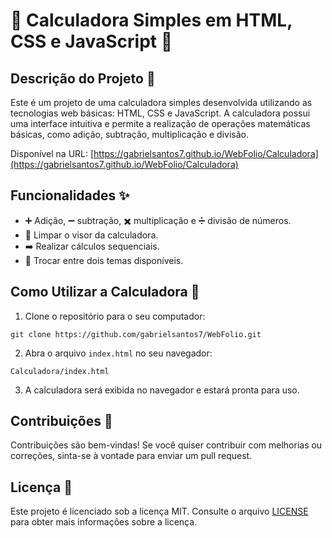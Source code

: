 # 🧮 Calculadora Simples em HTML, CSS e JavaScript 🌈

## Descrição do Projeto 📝

Este é um projeto de uma calculadora simples desenvolvida utilizando as tecnologias web básicas: HTML, CSS e JavaScript. A calculadora possui uma interface intuitiva e permite a realização de operações matemáticas básicas, como adição, subtração, multiplicação e divisão.

Disponível na URL: [https://gabrielsantos7.github.io/WebFolio/Calculadora](https://gabrielsantos7.github.io/WebFolio/Calculadora)

## Funcionalidades ✨

* ➕ Adição, ➖ subtração, ✖️ multiplicação e ➗ divisão de números.
* 🔄 Limpar o visor da calculadora.
* ➡️ Realizar cálculos sequenciais.
* 🎨 Trocar entre dois temas disponíveis.

## Como Utilizar a Calculadora 🚀

1. Clone o repositório para o seu computador:

`git clone https://github.com/gabrielsantos7/WebFolio.git`

2. Abra o arquivo `index.html` no seu navegador:

`Calculadora/index.html`

3. A calculadora será exibida no navegador e estará pronta para uso.

## Contribuições 🤝

Contribuições são bem-vindas! Se você quiser contribuir com melhorias ou correções, sinta-se à vontade para enviar um pull request.

## Licença 📜

Este projeto é licenciado sob a licença MIT. Consulte o arquivo [LICENSE](https://github.com/seu-usuario/calculator-project/blob/main/LICENSE) para obter mais informações sobre a licença.
